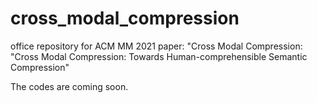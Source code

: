 # cross_modal_compression
office repository for ACM MM 2021 paper: "Cross Modal Compression: "Cross Modal Compression: Towards Human-comprehensible Semantic Compression"

The codes are coming soon.

